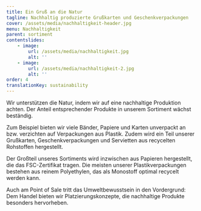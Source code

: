 ```yaml
---
title: Ein Gruß an die Natur
tagline: Nachhaltig produzierte Grußkarten und Geschenkverpackungen
cover: /assets/media/nachhaltigkeit-header.jpg
menu: Nachhaltigkeit
parent: sortiment
contentslides:
    - image:
        url: /assets/media/nachhaltigkeit.jpg
        alt: ''
    - image:
        url: /assets/media/nachhaltigkeit-2.jpg
        alt: ''
order: 4
translationKey: sustainability
---
```

Wir unterstützen die Natur, indem wir auf eine nachhaltige Produktion achten. Der Anteil entsprechender Produkte in unserem Sortiment wächst beständig.

Zum Beispiel bieten wir viele Bänder, Papiere und Karten unverpackt an bzw. verzichten auf Verpackungen aus Plastik. Zudem wird ein Teil unserer Grußkarten, Geschenkverpackungen und Servietten aus recycelten Rohstoffen hergestellt.

Der Großteil unseres Sortiments wird inzwischen aus Papieren hergestellt, die das FSC-Zertifikat tragen. Die meisten unserer Plastikverpackungen bestehen aus reinem Polyethylen, das als Monostoff optimal recycelt werden kann.

Auch am Point of Sale tritt das Umweltbewusstsein in den Vordergrund: Dem Handel bieten wir Platzierungskonzepte, die nachhaltige Produkte besonders hervorheben.
